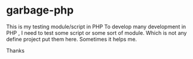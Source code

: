 # garbage-php
This is my testing module/script in PHP
To develop many development in PHP , I need to test some script or some sort of module.
Which is not any define project put them here. 
Sometimes it helps me.







Thanks

